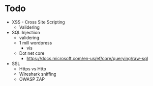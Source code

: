 # Todo

* XSS - Cross Site Scripting
	* Validering
* SQL Injectiion
	* validering
	* 1 mill wordpress
		* vis
	* Dot net core
		* https://docs.microsoft.com/en-us/ef/core/querying/raw-sql
* SSL 
	* Https vs Http
	* Wireshark sniffing
	* OWASP ZAP